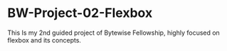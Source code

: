 # BW-Project-02-Flexbox
This Is my 2nd guided project of Bytewise Fellowship, highly focused on flexbox and its concepts.
